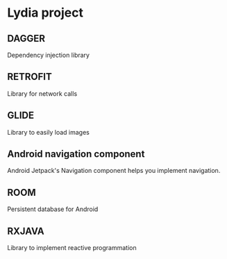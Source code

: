 # Lydia project

## DAGGER

Dependency injection library

## RETROFIT

Library for network calls

## GLIDE

Library to easily load images

## Android navigation component

Android Jetpack's Navigation component helps you implement navigation.

## ROOM

Persistent database for Android

## RXJAVA

Library to implement reactive programmation
